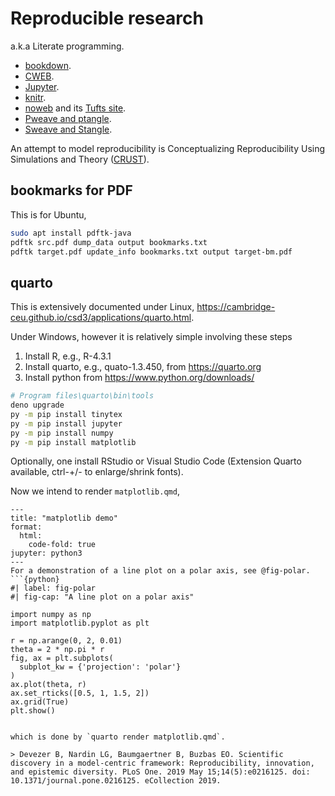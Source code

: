 # Reproducible research

a.k.a Literate programming.

* [bookdown](https://github.com/rstudio/bookdown).
* [CWEB](https://www-cs-faculty.stanford.edu/~knuth/cweb.html).
* [Jupyter](https://jupyter.org/).
* [knitr](https://yihui.org/knitr/).
* [noweb](https://github.com/nrnrnr/noweb) and its [Tufts site](https://www.cs.tufts.edu/~nr/noweb/).
* [Pweave and ptangle](http://mpastell.com/pweave/).
* [Sweave and Stangle](https://www.rdocumentation.org/packages/utils/versions/3.6.0/topics/Sweave).

An attempt to model reproducibility is Conceptualizing Reproducibility Using Simulations and Theory ([CRUST](https://github.com/gnardin/CRUST)).

## bookmarks for PDF

This is for Ubuntu,

```bash
sudo apt install pdftk-java
pdftk src.pdf dump_data output bookmarks.txt
pdftk target.pdf update_info bookmarks.txt output target-bm.pdf
```

## quarto

This is extensively documented under Linux, <https://cambridge-ceu.github.io/csd3/applications/quarto.html>.

Under Windows, however it is relatively simple involving these steps

1. Install R, e.g., R-4.3.1
2. Install quarto, e.g., quato-1.3.450, from <https://quarto.org>
3. Install python from <https://www.python.org/downloads/>

```bash
# Program files\quarto\bin\tools
deno upgrade
py -m pip install tinytex
py -m pip install jupyter
py -m pip install numpy
py -m pip install matplotlib
```
Optionally, one install RStudio or Visual Studio Code (Extension Quarto available, ctrl-+/- to enlarge/shrink fonts).

Now we intend to render `matplotlib.qmd`,
```
---
title: "matplotlib demo"
format:
  html:
    code-fold: true
jupyter: python3
---
For a demonstration of a line plot on a polar axis, see @fig-polar.
```{python}
#| label: fig-polar
#| fig-cap: "A line plot on a polar axis"

import numpy as np
import matplotlib.pyplot as plt

r = np.arange(0, 2, 0.01)
theta = 2 * np.pi * r
fig, ax = plt.subplots(
  subplot_kw = {'projection': 'polar'}
)
ax.plot(theta, r)
ax.set_rticks([0.5, 1, 1.5, 2])
ax.grid(True)
plt.show()
```
```

which is done by `quarto render matplotlib.qmd`.

> Devezer B, Nardin LG, Baumgaertner B, Buzbas EO. Scientific discovery in a model-centric framework: Reproducibility, innovation, and epistemic diversity. PLoS One. 2019 May 15;14(5):e0216125. doi: 10.1371/journal.pone.0216125. eCollection 2019.
